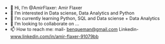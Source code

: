 - 👋 Hi, I’m @AmirFlaxer: Amir Flaxer
- 👀 I’m interested in Data sciense, Data Analytics and Python
- 🌱 I’m currently learning Python, SQL and Data sciense + Data Analytics
- 💞️ I’m looking to collaborate on ...
- 📫 How to reach me: mail- benqueman@gmail.com Linkedin- www.linkedin.com/in/amir-flaxer-91079bb

<!---
AmirFlaxer/AmirFlaxer is a ✨ special ✨ repository because its `README.md` (this file) appears on your GitHub profile.
You can click the Preview link to take a look at your changes.
--->
